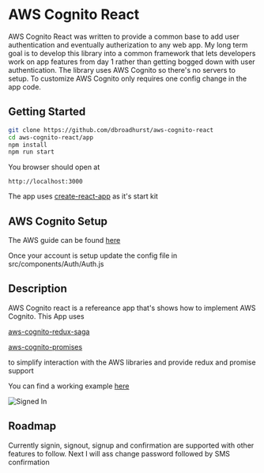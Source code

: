 # AWS Cognito React

AWS Cognito React was written to provide a common base to add user authentication and eventually autherization to any web app. My long term goal is to develop this library into a common framework that lets developers work on app features from day 1 rather than getting bogged down with user authentication. The library uses AWS Cognito so there's no servers to setup. To customize AWS Cognito only requires one config change in the app code.

## Getting Started

````bash
git clone https://github.com/dbroadhurst/aws-cognito-react
cd aws-cognito-react/app
npm install
npm run start
````

You browser should open at 

````
http://localhost:3000
````

The app uses [create-react-app](https://github.com/facebookincubator/create-react-app) as it's start kit

## AWS Cognito Setup

The AWS guide can be found [here](http://docs.aws.amazon.com/cognito/latest/developerguide/setting-up-the-javascript-sdk.html)

Once your account is setup update the config file in src/components/Auth/Auth.js

## Description

AWS Cognito react is a refereance app that's shows how to implement AWS Cognito. This App uses 

[aws-cognito-redux-saga](https://www.npmjs.com/package/aws-cognito-redux-saga) 

[aws-cognito-promises](https://www.npmjs.com/package/aws-cognito-promises) 

to simplify interaction with the AWS libraries and provide redux and promise support 

You can find a working example [here](http://cognito.dbroadhurst.net) 

![Signed In](https://s3-us-west-2.amazonaws.com/union25-public/cognito.png) 

## Roadmap
Currently signin, signout, signup and confirmation are supported with other features to follow. Next I will ass change password followed by SMS confirmation

